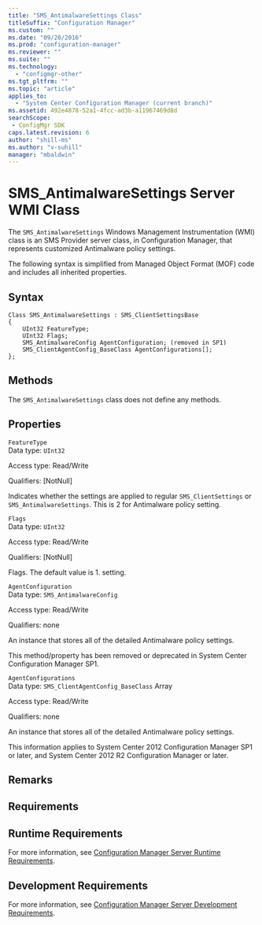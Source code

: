 ```yaml
---
title: "SMS_AntimalwareSettings Class"
titleSuffix: "Configuration Manager"
ms.custom: ""
ms.date: "09/20/2016"
ms.prod: "configuration-manager"
ms.reviewer: ""
ms.suite: ""
ms.technology:
  - "configmgr-other"
ms.tgt_pltfrm: ""
ms.topic: "article"
applies_to:
  - "System Center Configuration Manager (current branch)"
ms.assetid: 492e4878-52a1-4fcc-ad3b-a11967469d8dsearchScope: - ConfigMgr SDK
caps.latest.revision: 6
author: "shill-ms"
ms.author: "v-suhill"
manager: "mbaldwin"
---
```

# SMS_AntimalwareSettings Server WMI Class
The `SMS_AntimalwareSettings` Windows Management Instrumentation (WMI) class is an SMS Provider server class, in Configuration Manager, that represents customized Antimalware policy settings.  

 The following syntax is simplified from Managed Object Format (MOF) code and includes all inherited properties.  

## Syntax  

```  
Class SMS_AntimalwareSettings : SMS_ClientSettingsBase  
{  
    UInt32 FeatureType;  
    UInt32 Flags;  
    SMS_AntimalwareConfig AgentConfiguration; (removed in SP1)  
    SMS_ClientAgentConfig_BaseClass AgentConfigurations[];  
};  
```  

## Methods  
 The `SMS_AntimalwareSettings` class does not define any methods.  

## Properties  
 `FeatureType`  
 Data type: `UInt32`  

 Access type: Read/Write  

 Qualifiers: [NotNull]  

 Indicates whether the settings are applied to regular `SMS_ClientSettings` or `SMS_AntimalwareSettings`. This is 2 for Antimalware policy setting.  

 `Flags`  
 Data type: `UInt32`  

 Access type: Read/Write  

 Qualifiers: [NotNull]  

 Flags. The default value is 1. setting.  

 `AgentConfiguration`  
 Data type: `SMS_AntimalwareConfig`  

 Access type: Read/Write  

 Qualifiers: none  

 An instance that stores all of the detailed Antimalware policy settings.  

 This method/property has been removed or deprecated in System Center Configuration Manager SP1.  

 `AgentConfigurations`  
 Data type: `SMS_ClientAgentConfig_BaseClass` Array  

 Access type: Read/Write  

 Qualifiers: none  

 An instance that stores all of the detailed Antimalware policy settings.   

 This information applies to System Center 2012 Configuration Manager SP1 or later, and System Center 2012 R2 Configuration Manager or later.  

## Remarks  

## Requirements  

## Runtime Requirements  
 For more information, see [Configuration Manager Server Runtime Requirements](../../../../../develop/core/reqs/server-runtime-requirements.md).  

## Development Requirements  
 For more information, see [Configuration Manager Server Development Requirements](../../../../../develop/core/reqs/server-development-requirements.md).
